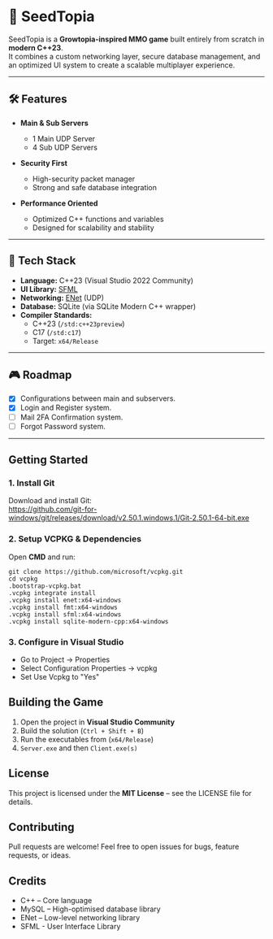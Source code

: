 # 🌱 SeedTopia  
SeedTopia is a **Growtopia-inspired MMO game** built entirely from scratch in **modern C++23**.  
It combines a custom networking layer, secure database management, and an optimized UI system to create a scalable multiplayer experience.  

---

## 🛠 Features  
- **Main & Sub Servers**  
  - 1 Main UDP Server  
  - 4 Sub UDP Servers  

- **Security First**  
  - High-security packet manager  
  - Strong and safe database integration  

- **Performance Oriented**  
  - Optimized C++ functions and variables  
  - Designed for scalability and stability  

---

## 🚀 Tech Stack  

- **Language:** C++23 (Visual Studio 2022 Community)  
- **UI Library:** [SFML](https://www.sfml-dev.org/)  
- **Networking:** [ENet](http://enet.bespin.org/) (UDP)  
- **Database:** SQLite (via SQLite Modern C++ wrapper)  
- **Compiler Standards:**  
  - C++23 (`/std:c++23preview`)  
  - C17 (`/std:c17`)  
  - Target: `x64/Release`

---

## 🎮 Roadmap  

- [x] Configurations between main and subservers.
- [x] Login and Register system.
- [ ] Mail 2FA Confirmation system.
- [ ] Forgot Password system.

--- 

## Getting Started

### 1. Install Git
Download and install Git:  
https://github.com/git-for-windows/git/releases/download/v2.50.1.windows.1/Git-2.50.1-64-bit.exe  

### 2. Setup VCPKG & Dependencies
Open **CMD** and run:
```
git clone https://github.com/microsoft/vcpkg.git
cd vcpkg
.bootstrap-vcpkg.bat
.vcpkg integrate install
.vcpkg install enet:x64-windows
.vcpkg install fmt:x64-windows
.vcpkg install sfml:x64-windows
.vcpkg install sqlite-modern-cpp:x64-windows
```

### 3. Configure in Visual Studio
- Go to Project → Properties  
- Select Configuration Properties → vcpkg  
- Set Use Vcpkg to "Yes"  

## Building the Game
1. Open the project in **Visual Studio Community**  
2. Build the solution (`Ctrl + Shift + B`)  
3. Run the executables from (`x64/Release`)
4. `Server.exe` and then `Client.exe(s)`

## License
This project is licensed under the **MIT License** – see the LICENSE file for details.  

## Contributing
Pull requests are welcome! Feel free to open issues for bugs, feature requests, or ideas.  

## Credits
- C++ – Core language  
- MySQL – High-optimised database library
- ENet – Low-level networking library  
- SFML - User Interface Library
